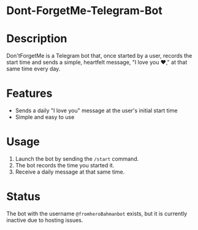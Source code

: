 # Dont-ForgetMe-Telegram-Bot

# Description
Don'tForgetMe is a Telegram bot that, once started by a user, records the start time and sends a simple, heartfelt message, "I love you ❤️," at that same time every day.

# Features
- Sends a daily "I love you" message at the user's initial start time
- Simple and easy to use

# Usage
1. Launch the bot by sending the `/start` command.
2. The bot records the time you started it.
3. Receive a daily message at that same time.

# Status
The bot with the username `@fromheroBahmanbot` exists, but it is currently inactive due to hosting issues.
